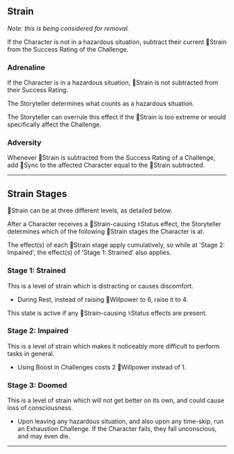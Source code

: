 ## Strain
*Note: this is being considered for removal.*

If the Character is not in a hazardous situation, subtract their current 💢Strain from the Success Rating of the Challenge.

### Adrenaline
If the Character is in a hazardous situation, 💢Strain is not subtracted from their Success Rating.

The Storyteller determines what counts as a hazardous situation.

The Storyteller can overrule this effect if the 💢Strain is too extreme or would specifically affect the Challenge.

### Adversity
Whenever 💢Strain is subtracted from the Success Rating of a Challenge, add 🔮Sync to the affected Character equal to the 💢Strain subtracted.

---

## Strain Stages
💢Strain can be at three different levels, as detailed below.

After a Character receives a 💢Strain-causing ⚕️Status effect, the Storyteller determines which of the following 💢Strain stages the Character is at.

The effect(s) of each 💢Strain stage apply cumulatively, so while at 'Stage 2: Impaired', the effect(s) of 'Stage 1: Strained' also applies.

### Stage 1: Strained
This is a level of strain which is distracting or causes discomfort.

- During Rest, instead of raising 🌠Willpower to 6, raise it to 4.

This state is active if any 💢Strain-causing ⚕️Status effects are present.

### Stage 2: Impaired
This is a level of strain which makes it noticeably more difficult to perform tasks in general.

- Using Boost in Challenges costs 2 🌠Willpower instead of 1.

### Stage 3: Doomed
This is a level of strain which will not get better on its own, and could cause loss of consciousness.

- Upon leaving any hazardous situation, and also upon any time-skip, run an Exhaustion Challenge. If the Character fails, they fall unconscious, and may even die.

---
